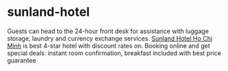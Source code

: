 # sunland-hotel
Guests can head to the 24-hour front desk for assistance with luggage storage, laundry and currency exchange services. <a href=http://www.hotels-in-vietnam.com/asia/vietnam/ho_chi_minh_saigon_hotels/sunland_hotel.html>Sunland Hotel Ho Chi Minh</a> is best 4-star hotel with discount rates on. Booking online and get special deals: instant room confirmation, breakfast included with best price guarantee
